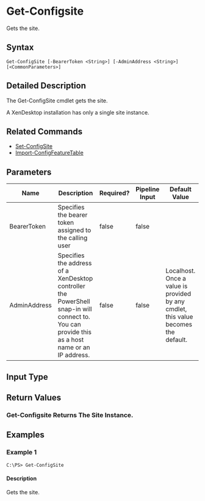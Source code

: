 ﻿
# Get-Configsite
Gets the site.
## Syntax
```
Get-ConfigSite [-BearerToken <String>] [-AdminAddress <String>] [<CommonParameters>]
```
## Detailed Description
The Get-ConfigSite cmdlet gets the site.

A XenDesktop installation has only a single site instance.


## Related Commands

* [Set-ConfigSite](../Set-ConfigSite/)
* [Import-ConfigFeatureTable](../Import-ConfigFeatureTable/)
## Parameters
| Name   | Description | Required? | Pipeline Input | Default Value |
| --- | --- | --- | --- | --- |
| BearerToken | Specifies the bearer token assigned to the calling user | false | false |  |
| AdminAddress | Specifies the address of a XenDesktop controller the PowerShell snap-in will connect to. You can provide this as a host name or an IP address. | false | false | Localhost. Once a value is provided by any cmdlet, this value becomes the default. |

## Input Type

### 

## Return Values

### Get-Configsite Returns The Site Instance.

## Examples

### Example 1
```
C:\PS> Get-ConfigSite
```
#### Description
Gets the site.
